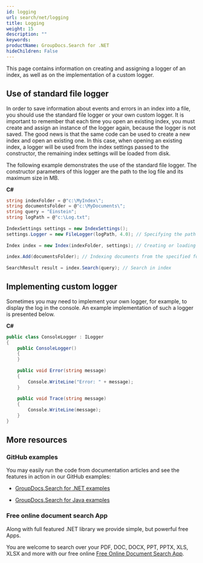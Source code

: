 ```yaml
---
id: logging
url: search/net/logging
title: Logging
weight: 15
description: ""
keywords: 
productName: GroupDocs.Search for .NET
hideChildren: False
---
```

This page contains information on creating and assigning a logger of an index, as well as on the implementation of a custom logger.

## Use of standard file logger

In order to save information about events and errors in an index into a file, you should use the standard file logger or your own custom logger. It is important to remember that each time you open an existing index, you must create and assign an instance of the logger again, because the logger is not saved. The good news is that the same code can be used to create a new index and open an existing one. In this case, when opening an existing index, a logger will be used from the index settings passed to the constructor, the remaining index settings will be loaded from disk.

The following example demonstrates the use of the standard file logger. The constructor parameters of this logger are the path to the log file and its maximum size in MB.

**C#**

```csharp
string indexFolder = @"c:\MyIndex\";
string documentsFolder = @"c:\MyDocuments\";
string query = "Einstein";
string logPath = @"c:\Log.txt";
 
IndexSettings settings = new IndexSettings();
settings.Logger = new FileLogger(logPath, 4.0); // Specifying the path to the log file and a maximum length of 4 MB
 
Index index = new Index(indexFolder, settings); // Creating or loading an index from the specified folder
 
index.Add(documentsFolder); // Indexing documents from the specified folder
 
SearchResult result = index.Search(query); // Search in index
```

## Implementing custom logger

Sometimes you may need to implement your own logger, for example, to display the log in the console. An example implementation of such a logger is presented below.

**C#**

```csharp
public class ConsoleLogger : ILogger
{
    public ConsoleLogger()
    {
    }
 
    public void Error(string message)
    {
        Console.WriteLine("Error: " + message);
    }
 
    public void Trace(string message)
    {
        Console.WriteLine(message);
    }
}
```

## More resources

### GitHub examples

You may easily run the code from documentation articles and see the features in action in our GitHub examples:

*   [GroupDocs.Search for .NET examples](https://github.com/groupdocs-search/GroupDocs.Search-for-.NET)
    
*   [GroupDocs.Search for Java examples](https://github.com/groupdocs-search/GroupDocs.Search-for-Java)
    

### Free online document search App

Along with full featured .NET library we provide simple, but powerful free Apps.

You are welcome to search over your PDF, DOC, DOCX, PPT, PPTX, XLS, XLSX and more with our free online [Free Online Document Search App](https://products.groupdocs.app/search).
